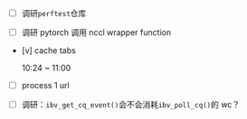 * [ ] 调研`perftest`仓库

* [ ] 调研 pytorch 调用 nccl wrapper function

* [v] cache tabs

    10:24 ~ 11:00

* [ ] process 1 url

* [ ] 调研：`ibv_get_cq_event()`会不会消耗`ibv_poll_cq()`的 wc？